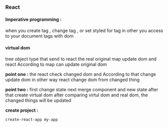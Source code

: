 ### React

#### Imperative programming :
when you create tag , change tag , or set styled for tag in other you access to your document tags with dom

#### virtual dom
tree object type that send to react the real original map update dom and react According to map can update original dom


**point one :** the react check changed dom and According to that change update dom in other way react change dom from changed thing

**point two :** first change state next merge component and new state after that create virtual dom after comparing virtul dom and real dom, the changed things will be updated

**create project :**
```
create-react-app my-app
```